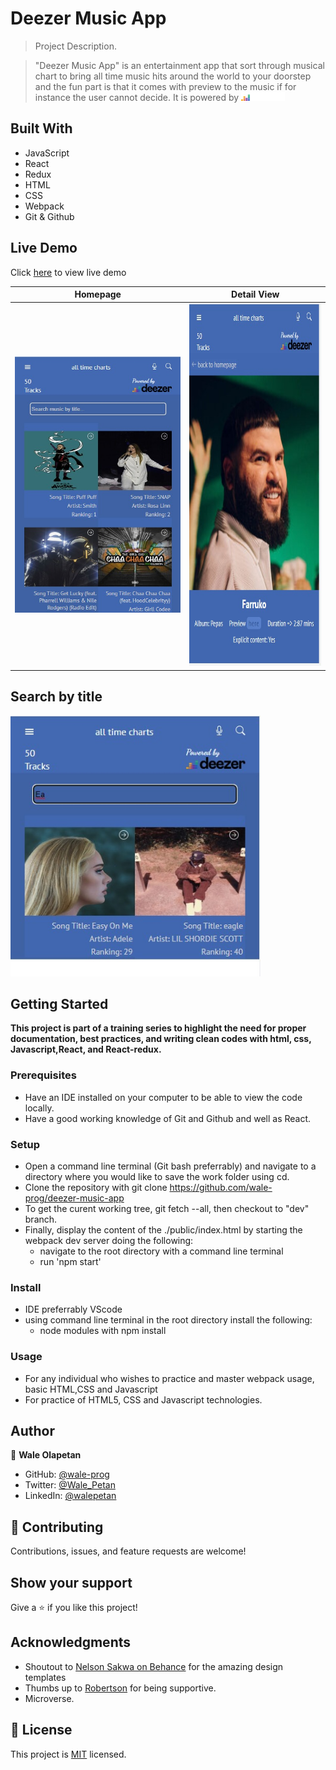 # Deezer Music App

> Project Description.

> "Deezer Music App" is an entertainment app that sort through musical chart to bring all time music hits around the world to your doorstep and the fun part is that it comes with preview to the music if for instance the user cannot decide. It is powered by <img width="70" src="./src/images/Colored_Full_White.png"/> 

## Built With

- JavaScript
- React
- Redux
- HTML
- CSS
- Webpack
- Git & Github

## Live Demo
Click [here](https://merry-crepe-adfcdc.netlify.app/) to view live demo


|  Homepage                                                                                                                                                                 |Detail View                                                                                                                                                                 |
| --------------------------------------------------------------------------------------------------------------------------------------------------------------------- | --------------------------------------------------------------------------------------------------------------------------------------------------------------------- |
| <img src="./src/images/preview_3.jpeg"> | <img height="580" src="./src/images/preview_2.jpeg"> |


## Search by title
<img width="400" src="./src/images/preview_1.jpeg">



## Getting Started

**This project is part of a training series to highlight the need for proper documentation, best practices, and writing clean codes with html, css, Javascript,React, and React-redux.**

### Prerequisites

- Have an IDE installed on your computer to be able to view the code locally.
- Have a good working knowledge of Git and Github and well as React.

### Setup

- Open a command line terminal (Git bash preferrably) and navigate to a directory where you would like to save the work folder using cd.
- Clone the repository with git clone https://github.com/wale-prog/deezer-music-app
- To get the curent working tree, git fetch --all, then checkout to "dev" branch.
- Finally, display the content of the ./public/index.html by starting the webpack dev server doing the following:
  - navigate to the root directory with a command line terminal
  - run 'npm start'

### Install

- IDE preferrably VScode
- using command line terminal in the root directory install the following:
  - node modules with npm install 

### Usage

- For any individual who wishes to practice and master webpack usage, basic HTML,CSS and Javascript
- For practice of HTML5, CSS and Javascript technologies.

## Author

👤 **Wale Olapetan**

- GitHub: [@wale-prog](https://github.com/wale-prog)
- Twitter: [@Wale_Petan](https://twitter.com/wale_Petan)
- LinkedIn: [@walepetan](https://www.linkedin.com/in/walepetan/)

## 🤝 Contributing

Contributions, issues, and feature requests are welcome!

## Show your support

Give a ⭐️ if you like this project!

## Acknowledgments
- Shoutout to [Nelson Sakwa on Behance](https://www.behance.net/sakwadesignstudio) for the amazing design templates
- Thumbs up to [Robertson](https://github.com/bobb-Rob) for being supportive.
- Microverse.

## 📝 License

This project is [MIT](./LICENSE) licensed.